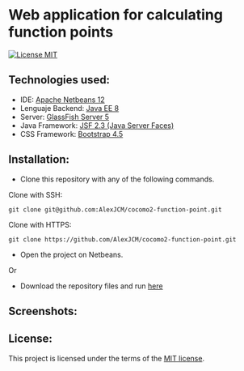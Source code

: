 # Web application for calculating function points

[![License MIT](https://img.shields.io/badge/license-MIT-blue.svg)](https://raw.githubusercontent.com/AlexJCM/cocomo2-function-point/master/LICENSE)

## Technologies used:

- IDE: [Apache Netbeans 12](https://netbeans.apache.org/download/index.html)
- Lenguaje Backend: [Java EE 8](https://www.oracle.com/java/technologies/javase/javase-jdk8-downloads.html)
- Server: [GlassFish Server 5](https://javaee.github.io/glassfish/download)
- Java Framework: [JSF 2.3 (Java Server Faces)](https://javaee.github.io/javaserverfaces-spec/)
- CSS Framework: [Bootstrap 4.5](https://getbootstrap.com/)

## Installation:

- Clone this repository with any of the following commands.

Clone with SSH:

```shell
git clone git@github.com:AlexJCM/cocomo2-function-point.git
```

Clone with HTTPS:

```shell
git clone https://github.com/AlexJCM/cocomo2-function-point.git

```

- Open the project on Netbeans.

Or

- Download the repository files and run [here](https://github.com/AlexJCM/cocomo2-function-point/archive/master.zip)

## Screenshots:

## License:

This project is licensed under the terms of the [MIT license](https://raw.githubusercontent.com/AlexJCM/cocomo2-function-point/master/LICENSE).
